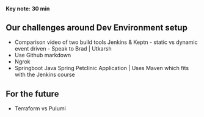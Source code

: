#### Key note: 30 min

## Our challenges around Dev Environment setup
- Comparison video of two build tools Jenkins & Keptn - static vs dynamic event driven - Speak to Brad | Utkarsh
- Use Github markdown
- Ngrok
- Springboot Java Spring Petclinic Application | Uses Maven which fits with the Jenkins course

## For the future
- Terraform vs Pulumi
